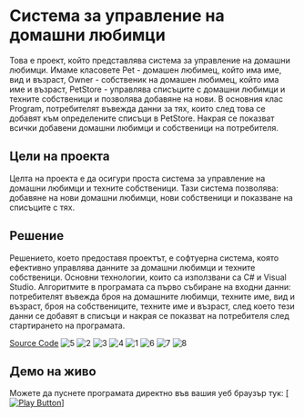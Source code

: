 # Система за управление на домашни любимци
Това е проект, който представлява система за управление на домашни любимци. Имаме класовете Pet - домашен любимец, който има име, вид и възраст, Owner - собственик на домашен любимец, който има име и възраст, PetStore - управлява списъците с домашни любимци и техните собственици и позволява добавяне на нови. В основния клас Program, потребителят въвежда данни за тях, които след това се добавят към определените списъци в PetStore. Накрая се показват всички добавени домашни любимци и собственици на потребителя.
## Цели на проекта
Целта на проекта е да осигури проста система за управление на домашни любимци и техните собственици. Тази система позволява:
добавяне на нови домашни любимци, нови собственици и показване на списъците с тях.
## Решение
Решението, което предоставя проектът, е софтуерна система, която ефективно управлява данните за домашни любимци и техните собственици. Основни технологии, които са използвани са C# и Visual Studio. Алгоритмите в програмата са първо събиране на входни данни: потребителят въвежда броя на домашните любимци, техните име, вид и възраст, броя на собствениците, техните име и възраст, след което тези данни се добавят в списъци и накрая се показват на потребителя след стартирането на програмата.

[Source Code](https://github.com/EstirTasheva/Pets.git)
![5](https://github.com/EstirTasheva/Pets/assets/175013942/37d68a71-57f9-4b83-917b-fd7da768e23c)
![2](https://github.com/EstirTasheva/Pets/assets/175013942/d04a1b7f-427a-4540-84f3-510ed8acb513)
![3](https://github.com/EstirTasheva/Pets/assets/175013942/819e9a8c-e223-49cf-94ea-ea66e41d1c06)
![4](https://github.com/EstirTasheva/Pets/assets/175013942/f6bd151a-0e32-428e-8d3a-091388c7be21)
![1](https://github.com/EstirTasheva/Pets/assets/175013942/806c02d2-1b2a-40cb-91e0-9ddd484ef0f3)
![6](https://github.com/EstirTasheva/Pets/assets/175013942/b75ac630-5fa9-466e-85b4-10cc5b602193)
![7](https://github.com/EstirTasheva/Pets/assets/175013942/84020a71-828d-44ee-be5b-a3b2ee316cbd)
![8](https://github.com/EstirTasheva/Pets/assets/175013942/4fff1f68-1575-4311-8413-14550d7c488b)
## Демо на живо
Можете да пуснете програмата директно във вашия уеб браузър тук:
[[<img alt ="Play Button" />]](https://replit.com/join/hqdrrxwbyb-estir28)
